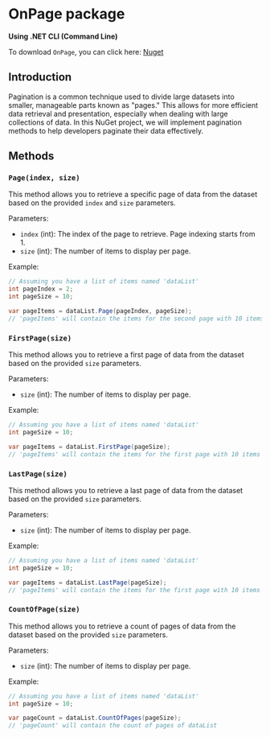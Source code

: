 # OnPage package

**Using .NET CLI (Command Line)**

To download `OnPage`, you can click here: [Nuget](https://www.nuget.org/packages/OnPage/)

## Introduction

Pagination is a common technique used to divide large datasets into smaller, manageable parts known as "pages." This allows for more efficient data retrieval and presentation, especially when dealing with large collections of data. In this NuGet project, we will implement pagination methods to help developers paginate their data effectively.

## Methods

### `Page(index, size)`

This method allows you to retrieve a specific page of data from the dataset based on the provided `index` and `size` parameters.

Parameters:
- `index` (int): The index of the page to retrieve. Page indexing starts from 1.
- `size` (int): The number of items to display per page.

Example:

```csharp
// Assuming you have a list of items named 'dataList'
int pageIndex = 2;
int pageSize = 10;

var pageItems = dataList.Page(pageIndex, pageSize);
// 'pageItems' will contain the items for the second page with 10 items per page.
```

### `FirstPage(size)`

This method allows you to retrieve a first page of data from the dataset based on the provided `size` parameters.

Parameters:
- `size` (int): The number of items to display per page.

Example:

```csharp
// Assuming you have a list of items named 'dataList'
int pageSize = 10;

var pageItems = dataList.FirstPage(pageSize);
// 'pageItems' will contain the items for the first page with 10 items per page.
```


### `LastPage(size)`

This method allows you to retrieve a last page of data from the dataset based on the provided `size` parameters.

Parameters:
- `size` (int): The number of items to display per page.

Example:

```csharp
// Assuming you have a list of items named 'dataList'
int pageSize = 10;

var pageItems = dataList.LastPage(pageSize);
// 'pageItems' will contain the items for the first page with 10 items per page.
```

### `CountOfPage(size)`

This method allows you to retrieve a count of pages of data from the dataset based on the provided `size` parameters.

Parameters:
- `size` (int): The number of items to display per page.

Example:

```csharp
// Assuming you have a list of items named 'dataList'
int pageSize = 10;

var pageCount = dataList.CountOfPages(pageSize);
// 'pageCount' will contain the count of pages of dataList
```
